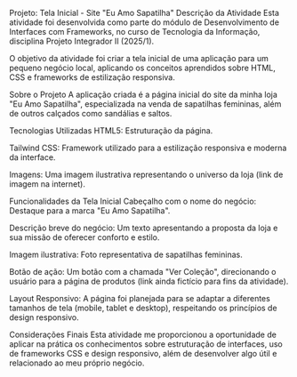 Projeto: Tela Inicial - Site "Eu Amo Sapatilha"
Descrição da Atividade
Esta atividade foi desenvolvida como parte do módulo de Desenvolvimento de Interfaces com Frameworks, no curso de Tecnologia da Informação, disciplina Projeto Integrador II (2025/1).

O objetivo da atividade foi criar a tela inicial de uma aplicação para um pequeno negócio local, aplicando os conceitos aprendidos sobre HTML, CSS e frameworks de estilização responsiva.

Sobre o Projeto
A aplicação criada é a página inicial do site da minha loja "Eu Amo Sapatilha", especializada na venda de sapatilhas femininas, além de outros calçados como sandálias e saltos.

Tecnologias Utilizadas
HTML5: Estruturação da página.

Tailwind CSS: Framework utilizado para a estilização responsiva e moderna da interface.

Imagens: Uma imagem ilustrativa representando o universo da loja (link de imagem na internet).

Funcionalidades da Tela Inicial
Cabeçalho com o nome do negócio:
Destaque para a marca "Eu Amo Sapatilha".

Descrição breve do negócio:
Um texto apresentando a proposta da loja e sua missão de oferecer conforto e estilo.

Imagem ilustrativa:
Foto representativa de sapatilhas femininas.

Botão de ação:
Um botão com a chamada "Ver Coleção", direcionando o usuário para a página de produtos (link ainda fictício para fins da atividade).

Layout Responsivo:
A página foi planejada para se adaptar a diferentes tamanhos de tela (mobile, tablet e desktop), respeitando os princípios de design responsivo.

Considerações Finais
Esta atividade me proporcionou a oportunidade de aplicar na prática os conhecimentos sobre estruturação de interfaces, uso de frameworks CSS e design responsivo, além de desenvolver algo útil e relacionado ao meu próprio negócio.



